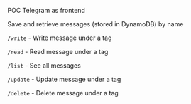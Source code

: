 POC Telegram as frontend

Save and retrieve messages (stored in DynamoDB) by name

`/write` - Write message under a tag

`/read` - Read message under a tag

`/list` - See all messages

`/update` - Update message under a tag

`/delete` - Delete message under a tag